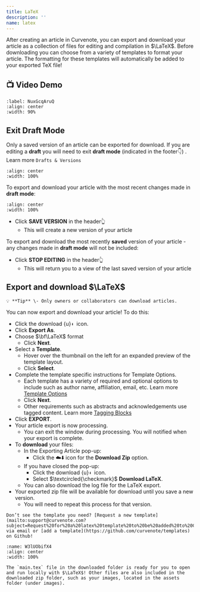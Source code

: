 ```yaml
---
title: LaTeX
description: ''
name: latex
---
```


After creating an article in Curvenote, you can export and download your article as a collection of files for editing and compilation in $\LaTeX$. Before downloading you can choose from a variety of templates to format your article. The formatting for these templates will automatically be added to your exported TeX file!

## 📺 Video Demo

```{iframe} https://www.loom.com/embed/ea10e848cfee4a1da85c012696b33141
:label: NuxGcqAruQ
:align: center
:width: 90%
```

## Exit Draft Mode

Only a saved version of an article can be exported for download. If you are editing a **draft** you will need to exit **draft mode** (indicated in the footer👇) . Learn more `Drafts & Versions`

```{figure} images/TnCP56I5qhrKLeVufPL4-d94DK2WzsIyus8Hqb4pq-v1.png
:align: center
:width: 100%
```

To export and download your article with the most recent changes made in **draft mode**\:

```{figure} images/TnCP56I5qhrKLeVufPL4-XzFgTi9vwrgRY5S1SlIP-v1.png
:align: center
:width: 100%
```

- Click **SAVE VERSION** in the header👆
  - This will create a new version of your article

To export and download the most recently **saved** version of your article - any changes made in **draft mode** will not be included:

- Click **STOP EDITING** in the header👆
  - This will return you to a view of the last saved version of your article

## Export and download $\LaTeX$

```{warning}
💡 **Tip** \- Only owners or collaborators can download articles.

```

You can now export and download your article! To do this:

- Click the download {u}`⬇ `icon.
- Click **Export As**.
- Choose $\bf\LaTeX$ format
  - Click **Next**.
- Select a **Template**.
  - Hover over the thumbnail on the left for an expanded preview of the template layout.
  - Click **Select**.
- Complete the template specific instructions for Template Options.
  - Each template has a variety of required and optional options to include such as author name, affiliation, email, etc. Learn more [Template Options](oxa:TnCP56I5qhrKLeVufPL4/BTQbtvjluVAg2HfrZa5v 'Template Options')
  - Click **Next**.
  - Other requirements such as abstracts and acknowledgements use tagged content. Learn more [Tagging Blocks](oxa:TnCP56I5qhrKLeVufPL4/e5eN6eaP9xLRDRzEK1t7 'Tagging Blocks')
- Click **EXPORT**.
- Your article export is now processing.
  - You can exit the window during processing. You will notified when your export is complete.
- To **download** your files:
  - In the Exporting Article pop-up:
    - Click the ☁️⬇️ icon for the **Download Zip** option.
  - If you have closed the pop-up:
    - Click the download {u}`⬇ `icon.
    - Select $\textcircled{\checkmark}$ **Download LaTeX**.
  - You can also download the log file for the LaTeX export.
- Your exported zip file will be available for download until you save a new version.
  - You will need to repeat this process for that version.

```{warning}
Don’t see the template you need? [Request a new template](mailto:support@curvenote.com?subject=Request%20for%20a%20latex%20template%20to%20be%20added%20to%20Curvenote) via email or [add a template](https://github.com/curvenote/templates) on Github!

```

```{figure} images/TnCP56I5qhrKLeVufPL4-4575o2WVTll7yfeWWM2D-v1.gif
:name: W3lUObifX4
:align: center
:width: 100%
```

```{important}
The `main.tex` file in the downloaded folder is ready for you to open and run locally with $\LaTeX$! Other files are also included in the downloaded zip folder, such as your images, located in the assets folder (under images).

```
